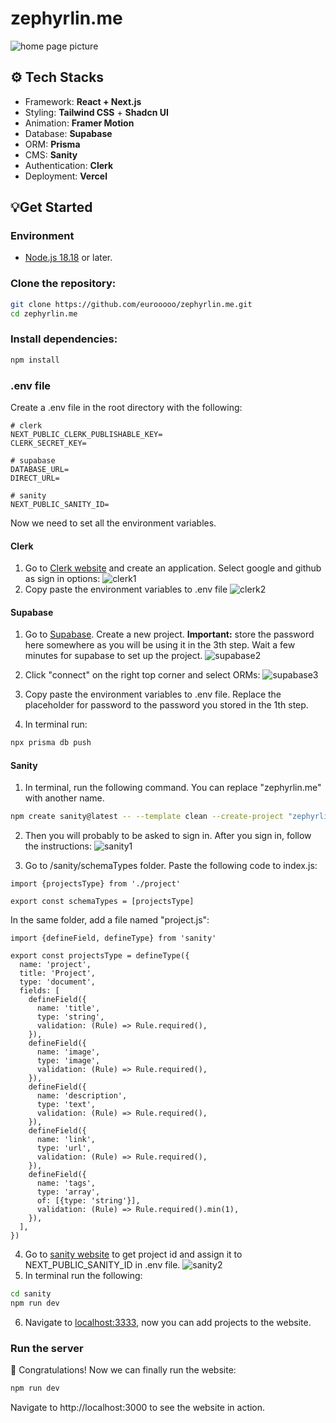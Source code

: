 # zephyrlin.me

![home page picture](./public/images/home.png)

## ⚙️ Tech Stacks

- Framework: **React + Next.js**
- Styling: **Tailwind CSS** + **Shadcn UI**
- Animation: **Framer Motion**
- Database: **Supabase**
- ORM: **Prisma**
- CMS: **Sanity**
- Authentication: **Clerk**
- Deployment: **Vercel**

## 💡Get Started

### Environment

- [Node.js 18.18]("https://nodejs.org/") or later.

### Clone the repository:

```bash
git clone https://github.com/eurooooo/zephyrlin.me.git
cd zephyrlin.me
```

### Install dependencies:

```bash
npm install
```

### .env file

Create a .env file in the root directory with the following:

```
# clerk
NEXT_PUBLIC_CLERK_PUBLISHABLE_KEY=
CLERK_SECRET_KEY=

# supabase
DATABASE_URL=
DIRECT_URL=

# sanity
NEXT_PUBLIC_SANITY_ID=
```

Now we need to set all the environment variables.

#### Clerk

1. Go to [Clerk website](https://clerk.com/) and create an application. Select google and github as sign in options:
   ![clerk1](./public/images/clerk1.png)
2. Copy paste the environment variables to .env file
   ![clerk2](./public/images/clerk2.png)

#### Supabase

1. Go to [Supabase](https://supabase.com/). Create a new project. **Important:** store the password here somewhere as you will be using it in the 3th step. Wait a few minutes for supabase to set up the project.
   ![supabase2](./public/images/supabase1.png)
2. Click "connect" on the right top corner and select ORMs:
   ![supabase3](./public/images/supabase2.png)
3. Copy paste the environment variables to .env file. Replace the placeholder for password to the password you stored in the 1th step.

4. In terminal run:

```bash
npx prisma db push
```

#### Sanity

1. In terminal, run the following command. You can replace "zephyrlin.me" with another name.

```bash
npm create sanity@latest -- --template clean --create-project "zephyrlin.me" --dataset production  --output-path sanity
```

2. Then you will probably to be asked to sign in. After you sign in, follow the instructions:
   ![sanity1](./public/images/sanity1.png)

3. Go to /sanity/schemaTypes folder. Paste the following code to index.js:

```
import {projectsType} from './project'

export const schemaTypes = [projectsType]
```

In the same folder, add a file named "project.js":

```
import {defineField, defineType} from 'sanity'

export const projectsType = defineType({
  name: 'project',
  title: 'Project',
  type: 'document',
  fields: [
    defineField({
      name: 'title',
      type: 'string',
      validation: (Rule) => Rule.required(),
    }),
    defineField({
      name: 'image',
      type: 'image',
      validation: (Rule) => Rule.required(),
    }),
    defineField({
      name: 'description',
      type: 'text',
      validation: (Rule) => Rule.required(),
    }),
    defineField({
      name: 'link',
      type: 'url',
      validation: (Rule) => Rule.required(),
    }),
    defineField({
      name: 'tags',
      type: 'array',
      of: [{type: 'string'}],
      validation: (Rule) => Rule.required().min(1),
    }),
  ],
})
```

4. Go to [sanity website](https://www.sanity.io/manage) to get project id and assign it to NEXT_PUBLIC_SANITY_ID in .env file.
   ![sanity2](./public/images/sanity2.png)
5. In terminal run the following:

```bash
cd sanity
npm run dev
```

6. Navigate to [localhost:3333](http://localhost:3000), now you can add projects to the website.

### Run the server

🎉 Congratulations! Now we can finally run the website:

```bash
npm run dev
```

Navigate to http://localhost:3000 to see the website in action.
